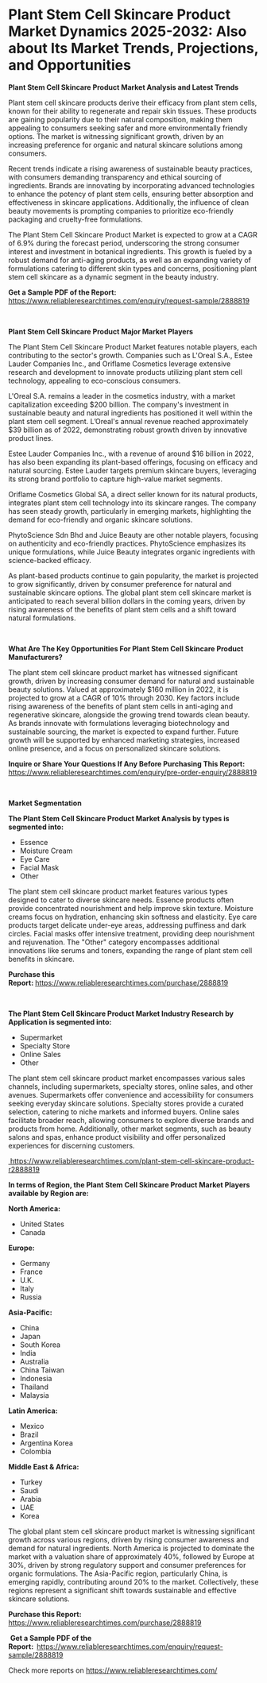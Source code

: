 <p><h1>Plant Stem Cell Skincare Product Market Dynamics 2025-2032: Also about Its Market Trends, Projections, and Opportunities</h1></p><p><strong>Plant Stem Cell Skincare Product Market Analysis and Latest Trends</strong></p>
<p><p>Plant stem cell skincare products derive their efficacy from plant stem cells, known for their ability to regenerate and repair skin tissues. These products are gaining popularity due to their natural composition, making them appealing to consumers seeking safer and more environmentally friendly options. The market is witnessing significant growth, driven by an increasing preference for organic and natural skincare solutions among consumers.</p><p>Recent trends indicate a rising awareness of sustainable beauty practices, with consumers demanding transparency and ethical sourcing of ingredients. Brands are innovating by incorporating advanced technologies to enhance the potency of plant stem cells, ensuring better absorption and effectiveness in skincare applications. Additionally, the influence of clean beauty movements is prompting companies to prioritize eco-friendly packaging and cruelty-free formulations.</p><p>The Plant Stem Cell Skincare Product Market is expected to grow at a CAGR of 6.9% during the forecast period, underscoring the strong consumer interest and investment in botanical ingredients. This growth is fueled by a robust demand for anti-aging products, as well as an expanding variety of formulations catering to different skin types and concerns, positioning plant stem cell skincare as a dynamic segment in the beauty industry.</p></p>
<p><strong>Get a Sample PDF of the Report:&nbsp;</strong> <a href="https://www.reliableresearchtimes.com/enquiry/request-sample/2888819?utm_campaign=3493&utm_medium=2&utm_source=Github&utm_content=ia&utm_term=14032025&utm_id=plant-stem-cell-skincare-product">https://www.reliableresearchtimes.com/enquiry/request-sample/2888819</a></p>
<p>&nbsp;</p>
<p><strong>Plant Stem Cell Skincare Product Major Market Players</strong></p>
<p><p>The Plant Stem Cell Skincare Product Market features notable players, each contributing to the sector's growth. Companies such as L'Oreal S.A., Estee Lauder Companies Inc., and Oriflame Cosmetics leverage extensive research and development to innovate products utilizing plant stem cell technology, appealing to eco-conscious consumers.</p><p>L'Oreal S.A. remains a leader in the cosmetics industry, with a market capitalization exceeding $200 billion. The company's investment in sustainable beauty and natural ingredients has positioned it well within the plant stem cell segment. L’Oreal's annual revenue reached approximately $39 billion as of 2022, demonstrating robust growth driven by innovative product lines.</p><p>Estee Lauder Companies Inc., with a revenue of around $16 billion in 2022, has also been expanding its plant-based offerings, focusing on efficacy and natural sourcing. Estee Lauder targets premium skincare buyers, leveraging its strong brand portfolio to capture high-value market segments.</p><p>Oriflame Cosmetics Global SA, a direct seller known for its natural products, integrates plant stem cell technology into its skincare ranges. The company has seen steady growth, particularly in emerging markets, highlighting the demand for eco-friendly and organic skincare solutions.</p><p>PhytoScience Sdn Bhd and Juice Beauty are other notable players, focusing on authenticity and eco-friendly practices. PhytoScience emphasizes its unique formulations, while Juice Beauty integrates organic ingredients with science-backed efficacy.</p><p>As plant-based products continue to gain popularity, the market is projected to grow significantly, driven by consumer preference for natural and sustainable skincare options. The global plant stem cell skincare market is anticipated to reach several billion dollars in the coming years, driven by rising awareness of the benefits of plant stem cells and a shift toward natural formulations.</p></p>
<p>&nbsp;</p>
<p><strong>What Are The Key Opportunities For Plant Stem Cell Skincare Product Manufacturers?</strong></p>
<p><p>The plant stem cell skincare product market has witnessed significant growth, driven by increasing consumer demand for natural and sustainable beauty solutions. Valued at approximately $160 million in 2022, it is projected to grow at a CAGR of 10% through 2030. Key factors include rising awareness of the benefits of plant stem cells in anti-aging and regenerative skincare, alongside the growing trend towards clean beauty. As brands innovate with formulations leveraging biotechnology and sustainable sourcing, the market is expected to expand further. Future growth will be supported by enhanced marketing strategies, increased online presence, and a focus on personalized skincare solutions.</p></p>
<p><strong>Inquire or Share Your Questions If Any Before Purchasing This Report:</strong> <a href="https://www.reliableresearchtimes.com/enquiry/pre-order-enquiry/2888819?utm_campaign=3493&utm_medium=2&utm_source=Github&utm_content=ia&utm_term=14032025&utm_id=plant-stem-cell-skincare-product">https://www.reliableresearchtimes.com/enquiry/pre-order-enquiry/2888819</a></p>
<p>&nbsp;</p>
<p><strong>Market Segmentation</strong></p>
<p><strong>The Plant Stem Cell Skincare Product Market Analysis by types is segmented into:</strong></p>
<p><ul><li>Essence</li><li>Moisture Cream</li><li>Eye Care</li><li>Facial Mask</li><li>Other</li></ul></p>
<p><p>The plant stem cell skincare product market features various types designed to cater to diverse skincare needs. Essence products often provide concentrated nourishment and help improve skin texture. Moisture creams focus on hydration, enhancing skin softness and elasticity. Eye care products target delicate under-eye areas, addressing puffiness and dark circles. Facial masks offer intensive treatment, providing deep nourishment and rejuvenation. The "Other" category encompasses additional innovations like serums and toners, expanding the range of plant stem cell benefits in skincare.</p></p>
<p><strong>Purchase this Report:&nbsp;</strong><a href="https://www.reliableresearchtimes.com/purchase/2888819?utm_campaign=3493&utm_medium=2&utm_source=Github&utm_content=ia&utm_term=14032025&utm_id=plant-stem-cell-skincare-product">https://www.reliableresearchtimes.com/purchase/2888819</a></p>
<p>&nbsp;</p>
<p><strong>The Plant Stem Cell Skincare Product Market Industry Research by Application is segmented into:</strong></p>
<p><ul><li>Supermarket</li><li>Specialty Store</li><li>Online Sales</li><li>Other</li></ul></p>
<p><p>The plant stem cell skincare product market encompasses various sales channels, including supermarkets, specialty stores, online sales, and other avenues. Supermarkets offer convenience and accessibility for consumers seeking everyday skincare solutions. Specialty stores provide a curated selection, catering to niche markets and informed buyers. Online sales facilitate broader reach, allowing consumers to explore diverse brands and products from home. Additionally, other market segments, such as beauty salons and spas, enhance product visibility and offer personalized experiences for discerning customers.</p></p>
<p><a href="https://www.reliableresearchtimes.com/plant-stem-cell-skincare-product-r2888819?utm_campaign=3493&utm_medium=2&utm_source=Github&utm_content=ia&utm_term=14032025&utm_id=plant-stem-cell-skincare-product">&nbsp;https://www.reliableresearchtimes.com/plant-stem-cell-skincare-product-r2888819</a></p>
<p><strong>In terms of Region, the Plant Stem Cell Skincare Product Market Players available by Region are:</strong></p>
<p>
    <p> <strong> North America: </strong>
        <ul>
            <li>United States</li>
            <li>Canada</li>
        </ul>
        </p> 
    <p> <strong> Europe: </strong>
        <ul>
            <li>Germany</li>
            <li>France</li>
            <li>U.K.</li>
            <li>Italy</li>
            <li>Russia</li>
        </ul>
        </p> 
    <p> <strong> Asia-Pacific: </strong>
        <ul>
            <li>China</li>
            <li>Japan</li>
            <li>South Korea</li>
            <li>India</li>
            <li>Australia</li>
            <li>China Taiwan</li>
            <li>Indonesia</li>
            <li>Thailand</li>
            <li>Malaysia</li>
        </ul>
        </p> 
    <p> <strong> Latin America: </strong>
        <ul>
            <li>Mexico</li>
            <li>Brazil</li>
            <li>Argentina Korea</li>
            <li>Colombia</li>
        </ul>
        </p> 
    <p> <strong> Middle East & Africa: </strong>
        <ul>
            <li>Turkey</li>
            <li>Saudi</li>
            <li>Arabia</li>
            <li>UAE</li>
            <li>Korea</li>
        </ul>
    </p>
    </p>
<p><p>The global plant stem cell skincare product market is witnessing significant growth across various regions, driven by rising consumer awareness and demand for natural ingredients. North America is projected to dominate the market with a valuation share of approximately 40%, followed by Europe at 30%, driven by strong regulatory support and consumer preferences for organic formulations. The Asia-Pacific region, particularly China, is emerging rapidly, contributing around 20% to the market. Collectively, these regions represent a significant shift towards sustainable and effective skincare solutions.</p></p>
<p><strong>Purchase this Report: </strong><a href="https://www.reliableresearchtimes.com/purchase/2888819?utm_campaign=3493&utm_medium=2&utm_source=Github&utm_content=ia&utm_term=14032025&utm_id=plant-stem-cell-skincare-product">https://www.reliableresearchtimes.com/purchase/2888819</a></p>
<p>&nbsp;<strong>Get a Sample PDF of the Report:&nbsp;&nbsp;</strong><a href="https://www.reliableresearchtimes.com/enquiry/request-sample/2888819?utm_campaign=3493&utm_medium=2&utm_source=Github&utm_content=ia&utm_term=14032025&utm_id=plant-stem-cell-skincare-product">https://www.reliableresearchtimes.com/enquiry/request-sample/2888819</a></p>
<p><strong></strong></p>
<p>Check more reports on <a href="https://www.reliableresearchtimes.com/?utm_campaign=3493&utm_medium=2&utm_source=Github&utm_content=ia&utm_term=14032025&utm_id=plant-stem-cell-skincare-product">https://www.reliableresearchtimes.com/</a></p>